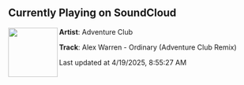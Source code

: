 ## Currently Playing on SoundCloud

[<img align="left" width="100" src="https://i1.sndcdn.com/artworks-jw5T7x4rL263IOLp-8jLpVw-t500x500.png">](https://soundcloud.com/adventureclub/alexwarrenordinaryremix)

**Artist**: Adventure Club 

**Track**: Alex Warren - Ordinary (Adventure Club Remix)

Last updated at 4/19/2025, 8:55:27 AM

